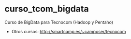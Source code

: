 curso_tcom_bigdata
==================

Curso de BigData para Tecnocom (Hadoop y Pentaho)
- Otros cursos: http://smartcamp.es/~camposer/tecnocom
